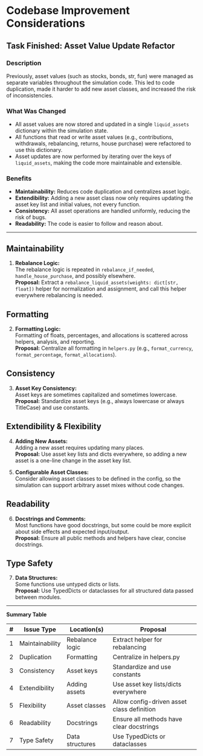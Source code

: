 # Codebase Improvement Considerations

## Task Finished: Asset Value Update Refactor

### Description

Previously, asset values (such as stocks, bonds, str, fun) were managed as separate variables
throughout the simulation code. This led to code duplication, made it harder to add new asset
classes, and increased the risk of inconsistencies.

### What Was Changed

- All asset values are now stored and updated in a single `liquid_assets` dictionary within the
  simulation state.
- All functions that read or write asset values (e.g., contributions, withdrawals, rebalancing,
  returns, house purchase) were refactored to use this dictionary.
- Asset updates are now performed by iterating over the keys of `liquid_assets`, making the code
  more maintainable and extensible.

### Benefits

- **Maintainability:** Reduces code duplication and centralizes asset logic.
- **Extendibility:** Adding a new asset class now only requires updating the asset key list and
  initial values, not every function.
- **Consistency:** All asset operations are handled uniformly, reducing the risk of bugs.
- **Readability:** The code is easier to follow and reason about.

---

## Maintainability

1. **Rebalance Logic:**  
   The rebalance logic is repeated in `rebalance_if_needed`, `handle_house_purchase`, and possibly
   elsewhere.  
   **Proposal:** Extract a `rebalance_liquid_assets(weights: dict[str, float])` helper for
   normalization and assignment, and call this helper everywhere rebalancing is needed.

## Formatting

2. **Formatting Logic:**  
   Formatting of floats, percentages, and allocations is scattered across helpers, analysis, and
   reporting.  
   **Proposal:** Centralize all formatting in `helpers.py` (e.g., `format_currency`,
   `format_percentage`, `format_allocations`).

## Consistency

3. **Asset Key Consistency:**  
   Asset keys are sometimes capitalized and sometimes lowercase.  
   **Proposal:** Standardize asset keys (e.g., always lowercase or always TitleCase) and use
   constants.

## Extendibility & Flexibility

4. **Adding New Assets:**  
   Adding a new asset requires updating many places.  
   **Proposal:** Use asset key lists and dicts everywhere, so adding a new asset is a one-line
   change in the asset key list.

5. **Configurable Asset Classes:**  
   Consider allowing asset classes to be defined in the config, so the simulation can support
   arbitrary asset mixes without code changes.

## Readability

6. **Docstrings and Comments:**  
   Most functions have good docstrings, but some could be more explicit about side effects and
   expected input/output.  
   **Proposal:** Ensure all public methods and helpers have clear, concise docstrings.

## Type Safety

7. **Data Structures:**  
   Some functions use untyped dicts or lists.  
   **Proposal:** Use TypedDicts or dataclasses for all structured data passed between modules.

---

**Summary Table**

| #   | Issue Type      | Location(s)     | Proposal                                   |
| --- | --------------- | --------------- | ------------------------------------------ |
| 1   | Maintainability | Rebalance logic | Extract helper for rebalancing             |
| 2   | Duplication     | Formatting      | Centralize in helpers.py                   |
| 3   | Consistency     | Asset keys      | Standardize and use constants              |
| 4   | Extendibility   | Adding assets   | Use asset key lists/dicts everywhere       |
| 5   | Flexibility     | Asset classes   | Allow config-driven asset class definition |
| 6   | Readability     | Docstrings      | Ensure all methods have clear docstrings   |
| 7   | Type Safety     | Data structures | Use TypedDicts or dataclasses              |

